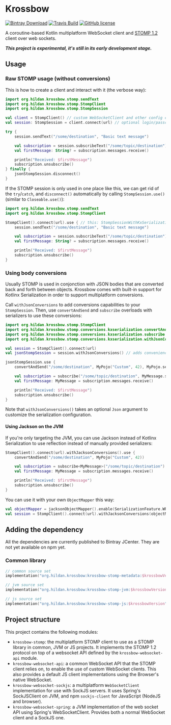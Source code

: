 # Krossbow

[![Bintray Download](https://img.shields.io/bintray/v/joffrey-bion/maven/krossbow-stomp-core.svg?label=bintray)](https://bintray.com/joffrey-bion/maven/krossbow-stomp-core/_latestVersion)
[![Travis Build](https://img.shields.io/travis/joffrey-bion/krossbow/master.svg)](https://travis-ci.org/joffrey-bion/krossbow)
[![GitHub license](https://img.shields.io/badge/license-MIT-blue.svg)](https://github.com/joffrey-bion/krossbow/blob/master/LICENSE)

A coroutine-based Kotlin multiplatform WebSocket client and [STOMP 1.2](https://stomp.github.io/index.html) client
 over web sockets.

***This project is experimental, it's still in its early development stage.***

## Usage

### Raw STOMP usage (without conversions)

This is how to create a client and interact with it (the verbose way):

```kotlin
import org.hildan.krossbow.stomp.sendText
import org.hildan.krossbow.stomp.StompClient
import org.hildan.krossbow.stomp.StompSession

val client = StompClient() // custom WebSocketClient and other config can be passed in here
val session: StompSession = client.connect(url) // optional login/passcode can be provided here

try {
    session.sendText("/some/destination", "Basic text message") 

    val subscription = session.subscribeText("/some/topic/destination")
    val firstMessage: String? = subscription.messages.receive()

    println("Received: $firstMessage")
    subscription.unsubscribe()
} finally {
    jsonStompSession.disconnect()
}
```

If the STOMP session is only used in one place like this, we can get rid of the `try`/`catch`, and `disconnect()` 
automatically by calling `StompSession.use()` (similar to `Closeable.use()`):

```kotlin
import org.hildan.krossbow.stomp.sendText
import org.hildan.krossbow.stomp.StompClient

StompClient().connect(url).use { // this: StompSessionWithKxSerialization
    session.sendText("/some/destination", "Basic text message") 

    val subscription = session.subscribeText("/some/topic/destination")
    val firstMessage: String? = subscription.messages.receive()

    println("Received: $firstMessage")
    subscription.unsubscribe()
}
```

### Using body conversions

Usually STOMP is used in conjonction with JSON bodies that are converted back and forth between objects.
Krossbow comes with built-in support for Kotlinx Serialization in order to support multiplatform conversions.

Call `withJsonConversions` to add conversions capabilities to your `StompSession`.
Then, use `convertAndSend` and `subscribe` overloads with serializers to use these conversions:

```kotlin
import org.hildan.krossbow.stomp.StompClient
import org.hildan.krossbow.stomp.conversions.kxserialization.convertAndSend
import org.hildan.krossbow.stomp.conversions.kxserialization.subscribe
import org.hildan.krossbow.stomp.conversions.kxserialization.withJsonConversions

val session = StompClient().connect(url)
val jsonStompSession = session.withJsonConversions() // adds convenience methods for kotlinx.serialization's conversions

jsonStompSession.use {
    convertAndSend("/some/destination", MyPojo("Custom", 42), MyPojo.serializer()) 

    val subscription = subscribe("/some/topic/destination", MyMessage.serializer())
    val firstMessage: MyMessage = subscription.messages.receive()

    println("Received: $firstMessage")
    subscription.unsubscribe()
}
```

Note that `withJsonConversions()` takes an optional `Json` argument to customize the serialization configuration.

#### Using Jackson on the JVM

If you're only targeting the JVM, you can use Jackson instead of Kotlinx Serialization to use reflection instead of
 manually provided serializers:
 
```kotlin
StompClient().connect(url).withJacksonConversions().use {
    convertAndSend("/some/destination", MyPojo("Custom", 42)) 

    val subscription = subscribe<MyMessage>("/some/topic/destination")
    val firstMessage: MyMessage = subscription.messages.receive()

    println("Received: $firstMessage")
    subscription.unsubscribe()
}
```

You can use it with your own `ObjectMapper` this way:

```kotlin
val objectMapper = jacksonObjectMapper().enable(SerializationFeature.WRITE_DATES_AS_TIMESTAMPS)
val session = StompClient().connect(url).withJacksonConversions(objectMapper)
```

## Adding the dependency

All the dependencies are currently published to Bintray JCenter.
They are not yet available on npm yet.

### Common library

```kotlin
// common source set
implementation("org.hildan.krossbow:krossbow-stomp-metadata:$krossbowVersion")

// jvm source set
implementation("org.hildan.krossbow:krossbow-stomp-jvm:$krossbowVersion")

// js source set
implementation("org.hildan.krossbow:krossbow-stomp-js:$krossbowVersion")
```

## Project structure
 
This project contains the following modules:
- `krossbow-stomp`: the multiplatform STOMP client to use as a STOMP library in common, JVM or JS projects. It
 implements the STOMP 1.2 protocol on top of a websocket API defined by the `krossbow-websocket-api` module.
- `krossbow-websocket-api`: a common WebSocket API that the STOMP client relies on, to enable the use of custom
 WebSocket clients. This also provides a default JS client implementations using the Browser's native WebSocket.
- `krossbow-websocket-sockjs`: a multiplatform `WebSocketClient` implementation for use with SockJS servers. It uses
 Spring's SockJSClient on JVM, and npm `sockjs-client` for JavaScript (NodeJS and browser).
- `krossbow-websocket-spring`: a JVM implementation of the web socket API using Spring's WebSocketClient. Provides
 both a normal WebSocket client and a SockJS one.
